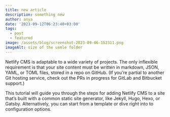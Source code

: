 ```yaml
---
title: new article
description: something new
author: anya
date: '2023-09-12T06:23:40+03:00'
tags:
  - post
  - featured
image: /assets/blog/screenshot-2023-09-06-152311.png
imageAlt: size of the usmle folder
---
```

Netlify CMS is adaptable to a wide variety of projects. The only inflexible requirement is that your site content must be written in markdown, JSON, YAML, or TOML files, stored in a repo on GitHub. (If you’re partial to another Git hosting service, check out the PRs in progress for GitLab and Bitbucket support.)

This tutorial will guide you through the steps for adding Netlify CMS to a site that’s built with a common static site generator, like Jekyll, Hugo, Hexo, or Gatsby. Alternatively, you can start from a template or dive right into to configuration options.

